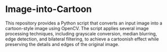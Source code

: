 # Image-into-Cartoon
This repository provides a Python script that converts an input image into a cartoon-style image using OpenCV. The script applies several image processing techniques, including grayscale conversion, median blurring, edge detection, and bilateral filtering, to achieve a cartoonish effect while preserving the details and edges of the original image.

